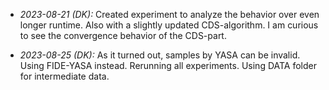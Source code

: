 * *2023-08-21 (DK):* Created experiment to analyze the behavior over even longer runtime. Also with a slightly updated CDS-algorithm. I am curious to see the convergence behavior of the CDS-part.
- _2023-08-25 (DK):_ As it turned out, samples by YASA can be invalid. Using FIDE-YASA instead. Rerunning all experiments. Using DATA folder for intermediate data.